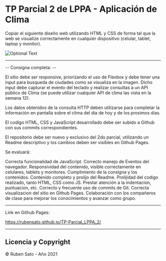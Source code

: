 # TP Parcial 2 de LPPA - Aplicación de Clima

Copiar el siguiente diseño web utilizando HTML y CSS de forma tal que la web se visualize correctamente en cualquier dispositivo (celular, tablet, laptop y monitor).


![Optional Text](../master/img/parcial2.phg)


---
-- Consigna completa: --

El sitio debe ser responsive, priorizando el uso de Flexbox y debe tener una input para busqueda de ciudades como se visualiza en la imagen. Dicho input debe capturar el evento del teclado y realizar consultas a un API público de Clima (se puede utilizar cualquier API de clima las vista en la semana 12).

Los datos obtenidos de la consulta HTTP deben utilizarse para completar la información en pantalla sobre el clima del dia de hoy y de los proximos dias.



El codigo HTML, CSS y JavaScript desarrollado debe ser subido a Github con sus commits correspondientes.

El repositorio debe ser nuevo y exclusivo del 2do parcial, utilizando un Readme descriptivo y los cambios deben ser visibles en Github Pages.

Se evaluará:

Correcta funcionalidad de JavaScript.
Correcto manejo de Eventos del navegador.
Responsividad del contenido, visible correctamente en celulares, tablets y monitores.
Cumplimiento de la consigna y los contenidos.
Contenido completo y prolijo del Readme.
Prolijidad del codigo realizado, tanto HTML, CSS como JS. Prestar atención a la indentacion, puntuacion, etc.
Correcto y frecuente uso de commits de Git.
Correcta visualizacion del sitio en Github Pages.
Colaboración con los compañeros de clase para mejorar los conocimientos y avanzar como grupo.


---
Link en Github Pages:

https://rubensato.github.io/TP-Parcial_LPPA_2/

---
## Licencia y Copyright

© Ruben Sato - Año 2021
